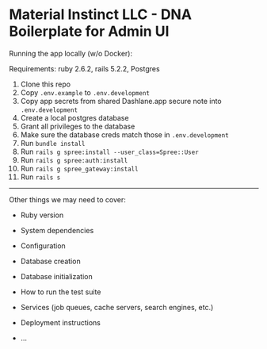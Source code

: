 # Material Instinct LLC - DNA Boilerplate for Admin UI

Running the app locally (w/o Docker):

Requirements: ruby 2.6.2, rails 5.2.2, Postgres

1. Clone this repo
1. Copy `.env.example` to `.env.development`
1. Copy app secrets from shared Dashlane.app secure note into `.env.development`
1. Create a local postgres database
1. Grant all privileges to the database
1. Make sure the database creds match those in `.env.development`
1. Run `bundle install`
1. Run `rails g spree:install --user_class=Spree::User`
1. Run `rails g spree:auth:install`
1. Run `rails g spree_gateway:install`
1. Run `rails s`

---

Other things we may need to cover:

* Ruby version

* System dependencies

* Configuration

* Database creation

* Database initialization

* How to run the test suite

* Services (job queues, cache servers, search engines, etc.)

* Deployment instructions

* ...
